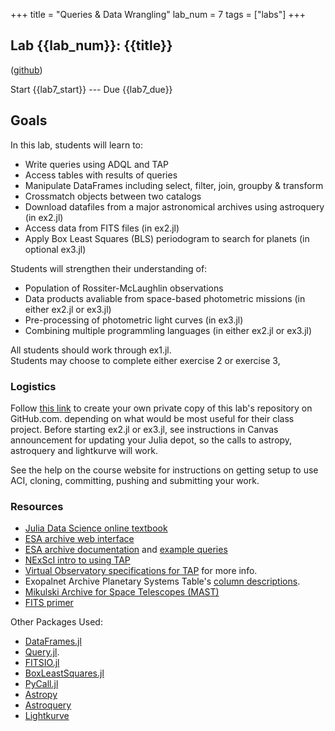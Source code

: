 +++
title = "Queries & Data Wrangling"
lab_num = 7
tags = ["labs"]
+++

## Lab {{lab_num}}: {{title}}
([github](https://github.com/PsuAstro497/lab7-start))

Start {{lab7_start}} ---
Due {{lab7_due}}

## Goals
In this lab, students will learn to:
- Write queries using ADQL and TAP
- Access tables with results of queries
- Manipulate DataFrames including select, filter, join, groupby & transform
- Crossmatch objects between two catalogs
- Download datafiles from a major astronomical archives using astroquery (in ex2.jl)
- Access data from FITS files (in ex2.jl)
- Apply Box Least Squares (BLS) periodogram to search for planets (in optional ex3.jl)

Students will strengthen their understanding of:
- Population of Rossiter-McLaughlin observations
- Data products avaliable from space-based photometric missions (in either ex2.jl or ex3.jl)
- Pre-processing of photometric light curves (in ex3.jl)
- Combining multiple programmling languages (in either ex2.jl or ex3.jl)

All students should work through ex1.jl.  
Students may choose to complete either exercise 2 or exercise 3,

### Logistics
Follow [this link](https://classroom.github.com/a/zjN5xMsq) to create your own private copy of this lab's repository on GitHub.com.
depending on what would be most useful for their class project.
Before starting ex2.jl or ex3.jl, see instructions in Canvas announcement for updating your Julia depot, so the calls to astropy, astroquery and lightkurve will work.   


See the help on the course website for instructions on getting setup to use ACI, cloning, committing, pushing and submitting your work.

### Resources
- [Julia Data Science online textbook](https://juliadatascience.io/dataframes)
- [ESA archive web interface](https://gea.esac.esa.int/archive/)
- [ESA archive documentation](https://www.cosmos.esa.int/web/gaia-users/archive/programmatic-access#CommandLine_Tap) and [example queries](https://www.cosmos.esa.int/web/gaia-users/archive/writing-queries)
- [NExScI intro to using TAP](https://exoplanetarchive.ipac.caltech.edu/docs/TAP/usingTAP.html#sync)
- [Virtual Observatory specifications for TAP](https://www.ivoa.net/documents/TAP/) for more info.
- Exopalnet Archive Planetary Systems Table's [column descriptions](https://exoplanetarchive.ipac.caltech.edu/docs/API_PS_columns.html).  
- [Mikulski Archive for Space Telescopes (MAST)](https://archive.stsci.edu/)  
- [FITS primer](https://fits.gsfc.nasa.gov/fits_primer.html)

Other Packages Used:
- [DataFrames.jl](https://dataframes.juliadata.org/stable/man/working_with_dataframes/)
- [Query.jl](https://github.com/queryverse/Query.jl).
- [FITSIO.jl](https://github.com/JuliaAstro/FITSIO.jl)
- [BoxLeastSquares.jl](https://github.com/JuliaAstro/BoxLeastSquares.jl)
- [PyCall.jl](https://github.com/JuliaPy/PyCall.jl)
- [Astropy](https://docs.astropy.org/en/stable/)
- [Astroquery](https://astroquery.readthedocs.io/en/latest/api/astroquery.mast.ObservationsClass.html#astroquery.mast.ObservationsClass.query_criteria)
- [Lightkurve](https://docs.lightkurve.org/)
